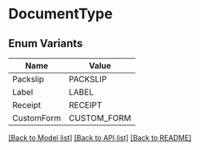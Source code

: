 # DocumentType

## Enum Variants

| Name | Value |
|---- | -----|
| Packslip | PACKSLIP |
| Label | LABEL |
| Receipt | RECEIPT |
| CustomForm | CUSTOM_FORM |


[[Back to Model list]](../README.md#documentation-for-models) [[Back to API list]](../README.md#documentation-for-api-endpoints) [[Back to README]](../README.md)


